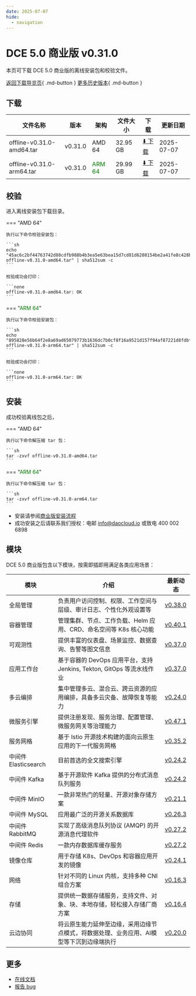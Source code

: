 ```yaml
---
date: 2025-07-07
hide:
  - navigation
---
```


# DCE 5.0 商业版 v0.31.0

本页可下载 DCE 5.0 商业版的离线安装包和校验文件。

[返回下载导览页](../index.md#_2){ .md-button } [更多历史版本](./dce5-installer-history.md){ .md-button }

## 下载

| 文件名称 | 版本 | 架构 | 文件大小 | 下载 | 更新日期 |
| ------- | --- | ---- | ------ | --- | ------- |
| offline-v0.31.0-amd64.tar | v0.31.0 | AMD 64 | 32.95 GB | [:arrow_down: 下载](https://qiniu-download-public.daocloud.io/DaoCloud_Enterprise/dce5/offline-v0.31.0-amd64.tar) | 2025-07-07 |
| offline-v0.31.0-arm64.tar | v0.31.0 | <font color="green">ARM 64</font> | 29.99 GB | [:arrow_down: 下载](https://qiniu-download-public.daocloud.io/DaoCloud_Enterprise/dce5/offline-v0.31.0-arm64.tar) | 2025-07-07 |

## 校验

进入离线安装包下载目录。

=== "AMD 64"

    执行以下命令校验安装包：

    ```sh
    echo "45ac6c2bf44763742d88cdfb988b4b3ea5e63bea15d7cd81d6208154be2a41fe8c428b1d7c97de7d511b1cc9d109518d1ccb7477d91d99ba1544857a1c2dafa0  offline-v0.31.0-amd64.tar" | sha512sum -c
    ```

    校验成功会打印：

    ```none
    offline-v0.31.0-amd64.tar: OK
    ```

=== "<font color="green">ARM 64</font>"

    执行以下命令校验安装包：

    ```sh
    echo "895828e56b64f2e8a69ad65079773b1636dc7b0cf8f16a9521d157f94af87221d8fdbf172ae4f376b1fcdb39b021afcbac71404a775485eb0002ca02d2ce2c0a  offline-v0.31.0-arm64.tar" | sha512sum -c
    ```

    校验成功会打印：

    ```none
    offline-v0.31.0-arm64.tar: OK
    ```

## 安装

成功校验离线包之后，

=== "AMD 64"

    执行以下命令解压缩 tar 包：

    ```sh
    tar -zxvf offline-v0.31.0-amd64.tar
    ```

=== "<font color="green">ARM 64</font>"

    执行以下命令解压缩 tar 包：

    ```sh
    tar -zxvf offline-v0.31.0-arm64.tar
    ```

- 安装请参阅[商业版安装流程](../../install/commercial/start-install.md)
- 成功安装之后请联系我们授权：电邮 info@daocloud.io 或致电 400 002 6898

## 模块

DCE 5.0 商业版包含以下模块，按需即插即用满足各类应用场景：

| 模块 | 介绍 | 最新动态 |
| ---- | --- | ------ |
| 全局管理 | 负责用户访问控制、权限、工作空间与层级、审计日志、个性化外观设置等 | [v0.38.0](../../ghippo/intro/release-notes.md#v0380) |
| 容器管理 | 管理集群、节点、工作负载、Helm 应用、CRD、命名空间等 K8s 核心功能 | [v0.40.1](../../kpanda/intro/release-notes.md#v0401) |
| 可观测性 | 提供丰富的仪表盘、场景监控、数据查询、告警等图文信息 | [v0.37.0](../../insight/intro/release-notes.md#v0370) |
| 应用工作台 | 基于容器的 DevOps 应用平台，支持 Jenkins, Tekton, GitOps 等流水线作业 | [v0.37.0](../../amamba/intro/release-notes.md#v0370) |
| 多云编排 | 集中管理多云、混合云、跨云资源的应用编排，具备多云灾备、故障恢复等能力 | [v0.24.0](../../kairship/intro/release-notes.md#v0240) |
| 微服务引擎 | 提供注册发现、服务治理、配置管理、微服务网关等治理能力 | [v0.47.1](../../skoala/intro/release-notes.md#v0471) |
| 服务网格 | 基于 Istio 开源技术构建的面向云原生应用的下一代服务网格 | [v0.35.2](../../mspider/intro/release-notes.md#v0352) |
| 中间件 Elasticsearch | 目前首选的全文搜索引擎 | [v0.24.2](../../middleware/elasticsearch/release-notes.md#v0242) |
| 中间件 Kafka | 基于开源软件 Kafka 提供的分布式消息队列服务 | [v0.24.2](../../middleware/kafka/release-notes.md#v0242) |
| 中间件 MinIO | 一款非常热门的轻量、开源对象存储方案 | [v0.21.1](../../middleware/minio/release-notes.md#v0211) |
| 中间件 MySQL | 应用最广泛的开源关系数据库 | [v0.26.3](../../middleware/mysql/release-notes.md#) |
| 中间件 RabbitMQ | 实现了高级消息队列协议 (AMQP) 的开源消息代理软件 | [v0.27.2](../../middleware/rabbitmq/release-notes.md#v0272) |
| 中间件 Redis | 一款内存数据库缓存服务 | [v0.27.2](../../middleware/redis/release-notes.md#v0272) |
| 镜像仓库 | 用于存储 K8s、DevOps 和容器应用开发的镜像 | [v0.24.1](../../kangaroo/intro/release-notes.md#v0241) |
| 网络 | 针对不同的 Linux 内核，支持多种 CNI 组合方案 | [v0.16.3](../../network/intro/release-notes.md#v0163) |
| 存储 | 提供统一数据存储服务，支持文件、对象、块、本地存储，轻松接入存储厂商方案 | [v0.16.4](../../storage/hwameistor/release-notes.md) |
| 云边协同 | 将云原生能力延伸至边缘，采用边缘节点模式，将数据处理、业务应用、AI模型等下沉到边缘端执行 | [v0.20.0](../../kant/intro/release-notes#v0200) |

## 更多

- [在线文档](../../dce/index.md)
- [报告 bug](https://github.com/DaoCloud/DaoCloud-docs/issues)
